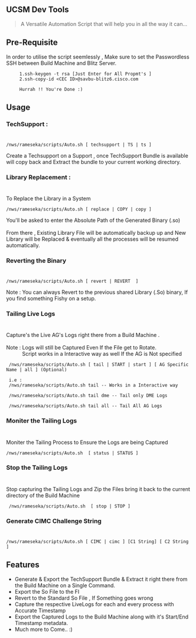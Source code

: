 ## UCSM Dev Tools
>A Versatile Automation Script that will help you in all the way it can...

## Pre-Requisite
In order to utilise the script seemlessly , Make sure to set the Passwordless SSH between Build Machine and Blitz Server.
        
         1.ssh-keygen -t rsa [Just Enter for All Propmt's ]
         2.ssh-copy-id <CEC ID>@savbu-blitz6.cisco.com

         Hurrah !! You're Done :)

## Usage
### **TechSupport** :
#

    /nws/rameseka/scripts/Auto.sh [ techsupport | TS | ts ]

Create a Techsupport on a Support , once TechSupport Bundle is available will copy back and Extract the bundle to your current working directory.

### **Library Replacement** :
#
To Replace the Library in a System

    /nws/rameseka/scripts/Auto.sh [ replace | COPY | copy ]
You'll be asked to enter the Absolute Path of the Generated Binary (.so) <br><br> From there , Existing Library File will be automatically backup up and New Library will be Replaced & eventually all the processes will be resumed automatically.
<br>

### **Reverting the Binary**
# 
    /nws/rameseka/scripts/Auto.sh [ revert | REVERT  ]

Note : You can always Revert to the previous shared Library (.So) binary, If you find something Fishy on a setup.

### **Tailing Live Logs**
#
Capture's the Live AG's Logs right there from a Build Machine .<br><br>Note : Logs will still be Captured Even If the File get to Rotate. <br>&nbsp;&nbsp;&nbsp;&nbsp;&nbsp;&nbsp;&nbsp;&nbsp;&nbsp;&nbsp;&nbsp;Script works in a Interactive way as well If the AG is Not specified
<br>

     /nws/rameseka/scripts/Auto.sh [ tail | START | start ] [ AG Specific Name | all ] (Optional)

     i.e : 
     /nws/rameseka/scripts/Auto.sh tail -- Works in a Interactive way

     /nws/rameseka/scripts/Auto.sh tail dme -- Tail only DME Logs

     /nws/rameseka/scripts/Auto.sh tail all -- Tail All AG Logs

### **Moniter the Tailing Logs**
#
Moniter the Tailing Process to Ensure the Logs are being Captured

    /nws/rameseka/scripts/Auto.sh  [ status | STATUS ]
### **Stop the Tailing Logs**
#
Stop capturing the Tailing Logs and Zip the Files bring it back to the current directory of the Build Machine 

     /nws/rameseka/scripts/Auto.sh  [ stop | STOP ]

### **Generate CIMC Challenge String**
#
    /nws/rameseka/scripts/Auto.sh [ CIMC | cimc ] [C1 String] [ C2 String ]

## Features

- Generate & Export the TechSupport Bundle & Extract it right there from the Build Machine on a Single Command.
- Export the So File to the FI
- Revert to the Standard So File , If Something goes wrong
- Capture the respective LiveLogs for each and every process with Accurate Timestamp
- Export the Captured Logs to the Build Machine along with it's Start/End Timestamp metadata.
- Much more to Come.. :)
